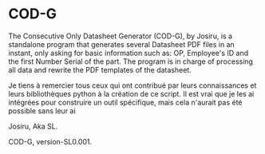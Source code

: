 # COD-G
The Consecutive Only Datasheet Generator (COD-G), by Josiru, is a standalone program that generates several Datasheet PDF files in an instant, only asking for basic information such as: OP, Employee's ID and the first Number Serial of the part. The program is in charge of processing all data and rewrite the PDF templates of the datasheet.

Je tiens à remercier tous ceux qui ont contribué par leurs connaissances et leurs bibliothèques python à la création de ce script. Il est vrai que je les ai intégrées pour construire un outil spécifique, mais cela n'aurait pas été possible sans leur ai

Josiru, Aka SL.

COD-G, version-SL0.001.
